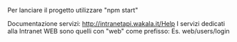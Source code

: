 Per lanciare il progetto utilizzare "npm start"

Documentazione servizi: http://intranetapi.wakala.it/Help
I servizi dedicati alla Intranet WEB sono quelli con "web" come prefisso: Es. web/users/login